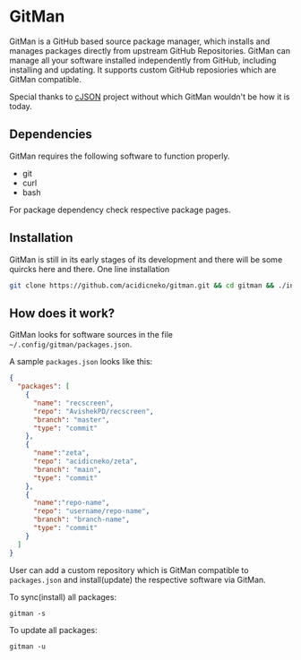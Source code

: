 # GitMan
GitMan is a GitHub based source package manager, which installs and manages packages directly from upstream GitHub Repositories.
GitMan can manage all your software installed independently from GitHub, including installing and updating.
It supports custom GitHub reposiories which are GitMan compatible.

Special thanks to [cJSON](https://github.com/DaveGamble/cJSON) project without which GitMan wouldn't be how it is today.

## Dependencies
GitMan requires the following software to function properly.
- git
- curl
- bash

For package dependency check respective package pages.

## Installation
GitMan is still in its early stages of its development and there will be some quircks here and there.
One line installation

```sh
git clone https://github.com/acidicneko/gitman.git && cd gitman && ./install.sh
```

## How does it work?
GitMan looks for software sources in the file `~/.config/gitman/packages.json`.

A sample `packages.json` looks like this:
```json
{
  "packages": [
    {
      "name": "recscreen",
      "repo": "AvishekPD/recscreen",
      "branch": "master",
      "type": "commit" 
    },
    {
      "name":"zeta",
      "repo": "acidicneko/zeta",
      "branch": "main",
      "type": "commit"
    },
    {
      "name":"repo-name",
      "repo": "username/repo-name",
      "branch": "branch-name",
      "type": "commit"
    }
  ] 
}
```
User can add a custom repository which is GitMan compatible to `packages.json` and install(update) the respective software via GitMan.

To sync(install) all packages:
```
gitman -s
```

To update all packages:
```
gitman -u
```
